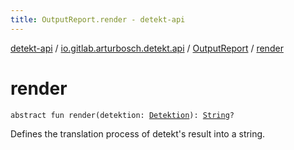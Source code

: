 ```yaml
---
title: OutputReport.render - detekt-api
---
```


[detekt-api](../../index.html) / [io.gitlab.arturbosch.detekt.api](../index.html) / [OutputReport](index.html) / [render](./render.html)

# render

`abstract fun render(detektion: `[`Detektion`](../-detektion/index.html)`): `[`String`](https://kotlinlang.org/api/latest/jvm/stdlib/kotlin/-string/index.html)`?`

Defines the translation process of detekt's result into a string.

